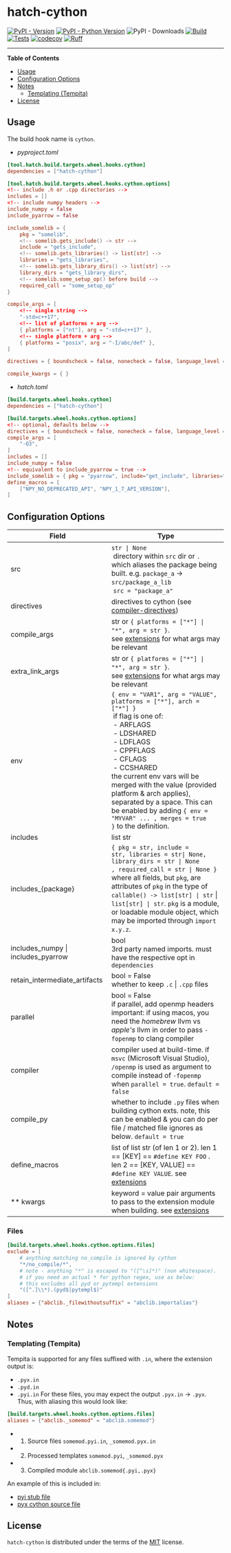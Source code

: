 # hatch-cython

[![PyPI - Version](https://img.shields.io/pypi/v/hatch-cython.svg)](https://pypi.org/project/hatch-cython)
[![PyPI - Python Version](https://img.shields.io/pypi/pyversions/hatch-cython.svg)](https://pypi.org/project/hatch-cython)
![PyPI - Downloads](https://img.shields.io/pypi/dw/hatch-cython)
[![Build](https://github.com/joshua-auchincloss/hatch-cython/actions/workflows/build.yaml/badge.svg)](https://github.com/joshua-auchincloss/hatch-cython/actions)
[![Tests](https://github.com/joshua-auchincloss/hatch-cython/actions/workflows/test.yml/badge.svg)](https://github.com/joshua-auchincloss/hatch-cython/actions)
[![codecov](https://codecov.io/gh/joshua-auchincloss/hatch-cython/graph/badge.svg?token=T12ACNLFWV)](https://codecov.io/gh/joshua-auchincloss/hatch-cython)
[![Ruff](https://img.shields.io/endpoint?url=https://raw.githubusercontent.com/astral-sh/ruff/main/assets/badge/v2.json)](https://github.com/astral-sh/ruff)

---

**Table of Contents**

- [Usage](#usage)
- [Configuration Options](#configuration-options)
- [Notes](#notes)
  - [Templating (Tempita)](#templating-tempita)
- [License](#license)

## Usage

The build hook name is `cython`.

- _pyproject.toml_

```toml
[tool.hatch.build.targets.wheel.hooks.cython]
dependencies = ["hatch-cython"]

[tool.hatch.build.targets.wheel.hooks.cython.options]
<!-- include .h or .cpp directories -->
includes = []
<!-- include numpy headers -->
include_numpy = false
include_pyarrow = false

include_somelib = {
    pkg = "somelib",
    <!-- somelib.gets_include() -> str -->
    include = "gets_include",
    <!-- somelib.gets_libraries() -> list[str] -->
    libraries = "gets_libraries",
    <!-- somelib.gets_library_dirs() -> list[str] -->
    library_dirs = "gets_library_dirs",
    <!-- somelib.some_setup_op() before build -->
    required_call = "some_setup_op"
}

compile_args = [
    <!-- single string -->
    "-std=c++17",
    <!-- list of platforms + arg -->
    { platforms = ["nt"], arg = "-std=c++17" },
    <!-- single platform + arg -->
    { platforms = "posix", arg = "-I/abc/def" },
]

directives = { boundscheck = false, nonecheck = false, language_level = 3, binding = true }

compile_kwargs = { }
```

- _hatch.toml_

```toml
[build.targets.wheel.hooks.cython]
dependencies = ["hatch-cython"]

[build.targets.wheel.hooks.cython.options]
<!-- optional, defaults below -->
directives = { boundscheck = false, nonecheck = false, language_level = 3, binding = true }
compile_args = [
    "-O3",
]
includes = []
include_numpy = false
<!-- equivalent to include_pyarrow = true -->
include_somelib = { pkg = "pyarrow", include="get_include", libraries="get_libraries", library_dirs="get_library_dirs", required_call="create_library_symlinks" }
define_macros = [
    ["NPY_NO_DEPRECATED_API", "NPY_1_7_API_VERSION"],
]
```

## Configuration Options

| Field                              | Type                                                                                                                                                                                                                                                                                                                                                                                                |
| ---------------------------------- | --------------------------------------------------------------------------------------------------------------------------------------------------------------------------------------------------------------------------------------------------------------------------------------------------------------------------------------------------------------------------------------------------- |
| src                                | `str \| None` <br/> directory within `src` dir or `.`  which aliases the package being built. e.g. `package_a` -> `src/package_a_lib` <br/> `src = "package_a"`                                                                                                                                                                                                                                     |
| directives                         | directives to cython (see [compiler-directives])                                                                                                                                                                                                                                                                                                                                                    |
| compile_args                       | str or `{ platforms = ["*"] \| "*", arg = str }`. see [extensions] for what args may be relevant                                                                                                                                                                                                                                                                                                    |
| extra_link_args                    | str or `{ platforms = ["*"] \| "*", arg = str }`. see [extensions] for what args may be relevant                                                                                                                                                                                                                                                                                                    |
| env                                | `{ env = "VAR1", arg = "VALUE", platforms = ["*"], arch = ["*"] }`<br/> if flag is one of:<br/> - ARFLAGS<br/> - LDSHARED <br/> - LDFLAGS<br/> - CPPFLAGS <br/> - CFLAGS <br/> - CCSHARED<br/>the current env vars will be merged with the value (provided platform & arch applies), separated by a space. This can be enabled by adding `{ env = "MYVAR" ... , merges = true }` to the definition. |
| includes                           | list str                                                                                                                                                                                                                                                                                                                                                                                            |
| includes\_{package}                | `{ pkg = str, include = str, libraries = str\| None, library_dirs = str \| None , required_call = str \| None }` <br/>where all fields, but `pkg`, are attributes of `pkg` in the type of `callable() -> list[str] \| str` \| `list[str] \| str`. `pkg` is a module, or loadable module object, which may be imported through `import x.y.z`.                                                       |
| includes_numpy \| includes_pyarrow | bool<br/>3rd party named imports. must have the respective opt in `dependencies`                                                                                                                                                                                                                                                                                                                    |
| retain_intermediate_artifacts      | bool = False <br/>whether to keep `.c` \| `.cpp` files                                                                                                                                                                                                                                                                                                                                              |
| parallel                           | bool = False <br/>if parallel, add openmp headers<br/>important: if using macos, you need the *homebrew* llvm vs _apple's_ llvm in order to pass `-fopenmp` to clang compiler                                                                                                                                                                                                                       |
| compiler                           | compiler used at build-time. if `msvc` (Microsoft Visual Studio), `/openmp` is used as argument to compile instead of `-fopenmp`  when `parallel = true`. `default = false`                                                                                                                                                                                                                         |
| compile_py                         | whether to include `.py` files when building cython exts. note, this can be enabled & you can do per file / matched file ignores as below. `default = true`                                                                                                                                                                                                                                         |
| define_macros                      | list of list str (of len 1 or 2). len 1 == [KEY] == `#define KEY FOO` . len 2 == [KEY, VALUE] == `#define KEY VALUE`. see [extensions]                                                                                                                                                                                                                                                              |
| \*\* kwargs                        | keyword = value pair arguments to pass to the extension module when building. see [extensions]                                                                                                                                                                                                                                                                                                      |

### Files

```toml
[build.targets.wheel.hooks.cython.options.files]
exclude = [
    # anything matching no_compile is ignored by cython
    "*/no_compile/*",
    # note - anything "*" is escaped to "([^\s]*)" (non whitespace).
    # if you need an actual * for python regex, use as below:
    # this excludes all pyd or pytempl extensions
    "([^.]\\*).(pyd$|pytempl$)"
]
aliases = {"abclib._filewithoutsuffix" = "abclib.importalias"}
```

## Notes

### Templating (Tempita)

Tempita is supported for any files suffixed with `.in`, where the extension output is:

- `.pyx.in`
- `.pyd.in`
- `.pyi.in`
  For these files, you may expect the output `.pyx.in` -> `.pyx`. Thus, with aliasing this would look like:

```toml
[build.targets.wheel.hooks.cython.options.files]
aliases = {"abclib._somemod" = "abclib.somemod"}
```

- 1. Source files `somemod.pyi.in`, `_somemod.pyx.in`
- 2. Processed templates `somemod.pyi`, `_somemod.pyx`
- 3. Compiled module `abclib.somemod{.pyi,.pyx}`

An example of this is included in:

- [pyi stub file](./example/src/example_lib/templated.pyi.in)
- [pyx cython source file](./example/src/example_lib/templated.pyx.in)

## License

`hatch-cython` is distributed under the terms of the [MIT](https://spdx.org/licenses/MIT.html) license.

[extensions]: (https://docs.python.org/3/distutils/apiref.html#distutils.core.Extension)
[compiler-directives]: (https://cython.readthedocs.io/en/latest/src/userguide/source_files_and_compilation.html#compiler-directives)
